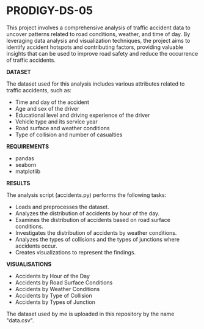 # PRODIGY-DS-05

This project involves a comprehensive analysis of traffic accident data to uncover patterns related to road conditions, weather, and time of day. By leveraging data analysis and visualization techniques, the project aims to identify accident hotspots and contributing factors, providing valuable insights that can be used to improve road safety and reduce the occurrence of traffic accidents.

**DATASET**

The dataset used for this analysis includes various attributes related to traffic accidents, such as:

- Time and day of the accident
- Age and sex of the driver
- Educational level and driving experience of the driver
- Vehicle type and its service year
- Road surface and weather conditions
- Type of collision and number of casualties

**REQUIREMENTS**

- pandas
- seaborn
- matplotlib

**RESULTS**

The analysis script (accidents.py) performs the following tasks:

- Loads and preprocesses the dataset.
- Analyzes the distribution of accidents by hour of the day.
- Examines the distribution of accidents based on road surface conditions.
- Investigates the distribution of accidents by weather conditions.
- Analyzes the types of collisions and the types of junctions where accidents occur.
- Creates visualizations to represent the findings.

**VISUALISATIONS**

- Accidents by Hour of the Day
- Accidents by Road Surface Conditions
- Accidents by Weather Conditions
- Accidents by Type of Collision
- Accidents by Types of Junction

The dataset used by me is uploaded in this repository by the name "data.csv".
